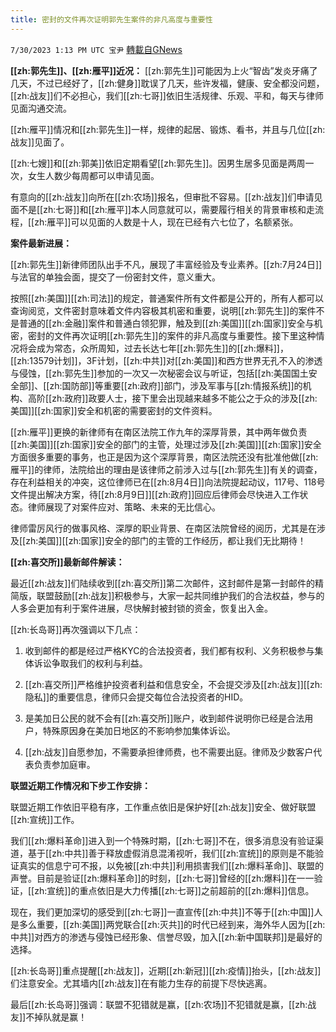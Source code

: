 ```yaml
---
title: 密封的文件再次证明郭先生案件的非凡高度与重要性
---
```

`7/30/2023 1:13 PM UTC 宝尹` [轉載自GNews](https://gnews.org/articles/1499332)

**[[zh:郭先生]]、[[zh:雁平]]近况：**
[[zh:郭先生]]可能因为上火“智齿”发炎牙痛了几天，不过已经好了，[[zh:健身]]耽误了几天，些许发福，健康、安全都没问题，[[zh:战友]]们不必担心，我们[[zh:七哥]]依旧生活规律、乐观、平和，每天与律师见面沟通交流。

[[zh:雁平]]情况和[[zh:郭先生]]一样，规律的起居、锻炼、看书，并且与几位[[zh:战友]]见面了。

[[zh:七嫂]]和[[zh:郭美]]依旧定期看望[[zh:郭先生]]。因男生居多见面是两周一次，女生人数少每周都可以申请见面。

有意向的[[zh:战友]]向所在[[zh:农场]]报名，但审批不容易。[[zh:战友]]们申请见面不是[[zh:七哥]]和[[zh:雁平]]本人同意就可以，需要履行相关的背景审核和走流程，[[zh:雁平]]可以见面的人数是十人，现在已经有六七位了，名额紧张。

**案件最新进展：**

[[zh:郭先生]]新律师团队出手不凡，展现了丰富经验及专业素养。[[zh:7月24日]]与法官的单独会面，提交了一份密封文件，意义重大。

按照[[zh:美国]][[zh:司法]]的规定，普通案件所有文件都是公开的，所有人都可以查询阅览，文件密封意味着文件内容极其机密和重要，说明[[zh:郭先生]]的案件不是普通的[[zh:金融]]案件和普通白领犯罪，触及到[[zh:美国]][[zh:国家]]安全与机密，密封的文件再次证明[[zh:郭先生]]的案件的非凡高度与重要性。接下里这种情况将会成为常态，众所周知，过去长达七年[[zh:郭先生]]的[[zh:爆料]]，[[zh:13579计划]]，3F计划，[[zh:中共]]对[[zh:美国]]和西方世界无孔不入的渗透与侵蚀，[[zh:郭先生]]参加的一次又一次秘密会议与听证，包括[[zh:美国国土安全部]]、[[zh:国防部]]等重要[[zh:政府]]部门，涉及军事与[[zh:情报系统]]的机构、高阶[[zh:政府]]政要人士，接下里会出现越来越多不能公之于众的涉及[[zh:美国]][[zh:国家]]安全和机密的需要密封的文件资料。

[[zh:雁平]]更换的新律师有在南区法院工作九年的深厚背景，其中两年做负责[[zh:美国]][[zh:国家]]安全的部门的主管，处理过涉及[[zh:美国]][[zh:国家]]安全方面很多重要的事务，也正是因为这个深厚背景，南区法院还没有批准他做[[zh:雁平]]的律师，法院给出的理由是该律师之前涉入过与[[zh:郭先生]]有关的调查，存在利益相关的冲突，这位律师已在[[zh:8月4日]]向法院提起动议，117号、118号文件提出解决方案，待[[zh:8月9日]][[zh:政府]]回应后律师会尽快进入工作状态。律师展现了对案件应对、策略、未来的无比信心。

律师雷厉风行的做事风格、深厚的职业背景、在南区法院曾经的阅历，尤其是在涉及[[zh:美国]][[zh:国家]]安全的部门的主管的工作经历，都让我们无比期待！

**[[zh:喜交所]]最新邮件解读：**

最近[[zh:战友]]们陆续收到[[zh:喜交所]]第二次邮件，这封邮件是第一封邮件的精简版，联盟鼓励[[zh:战友]]积极参与，大家一起共同维护我们的合法权益，参与的人多会更加有利于案件进展，尽快解封被封锁的资金，恢复出入金。

[[zh:长岛哥]]再次强调以下几点：

1. 收到邮件的都是经过严格KYC的合法投资者，我们都有权利、义务积极参与集体诉讼争取我们的权利与利益。

2. [[zh:喜交所]]严格维护投资者利益和信息安全，不会提交涉及[[zh:战友]][[zh:隐私]]的重要信息，律师只会提交每位合法投资者的HID。

3. 是美加日公民的就不会有[[zh:喜交所]]账户，收到邮件说明你已经是合法用户，特殊原因身在美加日地区的不影响参加集体诉讼。

4. [[zh:战友]]自愿参加，不需要承担律师费，也不需要出庭。律师及少数客户代表负责参加庭审。

**联盟近期工作情况和下步工作安排：**

联盟近期工作依旧平稳有序，工作重点依旧是保护好[[zh:战友]]安全、做好联盟[[zh:宣统]]工作。

我们[[zh:爆料革命]]进入到一个特殊时期，[[zh:七哥]]不在，很多消息没有验证渠道，基于[[zh:中共]]善于释放虚假消息混淆视听，我们[[zh:宣统]]的原则是不能验证真实的信息宁可不报，以免被[[zh:中共]]利用损害我们[[zh:爆料革命]]、联盟的声誉。目前是验证[[zh:爆料革命]]的时刻，[[zh:七哥]]曾经的[[zh:爆料]]在一一验证，[[zh:宣统]]的重点依旧是大力传播[[zh:七哥]]之前超前的[[zh:爆料]]信息。

现在，我们更加深切的感受到[[zh:七哥]]一直宣传[[zh:中共]]不等于[[zh:中国]]人是多么重要，[[zh:美国]]两党联合[[zh:灭共]]的时代已经到来，海外华人因为[[zh:中共]]对西方的渗透与侵蚀已经形象、信誉尽毁，加入[[zh:新中国联邦]]是最好的选择。

[[zh:长岛哥]]重点提醒[[zh:战友]]，近期[[zh:新冠]][[zh:疫情]]抬头，[[zh:战友]]们注意安全。尤其墙内[[zh:战友]]在有能力生存的前提下尽快逃离。

最后[[zh:长岛哥]]强调：联盟不犯错就是赢，[[zh:农场]]不犯错就是赢，[[zh:战友]]不掉队就是赢！

